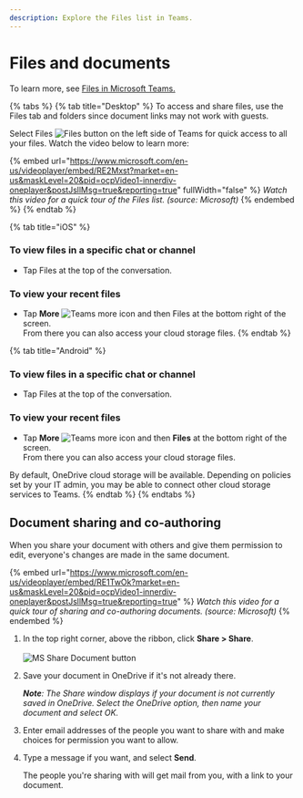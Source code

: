 ```yaml
---
description: Explore the Files list in Teams.
---
```


# Files and documents

To learn more, see [Files in Microsoft Teams.](https://support.microsoft.com/en-us/office/files-c593c78a-27c4-4661-a598-682baa30ca7e?ui=en-US\&rs=en-US\&ad=US)

{% tabs %}
{% tab title="Desktop" %}
To access and share files, use the Files tab and folders since document links may not work with guests.

Select Files ![Files button](https://support.content.office.net/en-us/media/cd548e57-56f2-46b6-a9a9-88a7fc7ae90c.png) on the left side of Teams for quick access to all your files. Watch the video below to learn more:

{% embed url="https://www.microsoft.com/en-us/videoplayer/embed/RE2Mxst?market=en-us&maskLevel=20&pid=ocpVideo1-innerdiv-oneplayer&postJsllMsg=true&reporting=true" fullWidth="false" %}
_Watch this video for a quick tour of the Files list. (source: Microsoft)_
{% endembed %}
{% endtab %}

{% tab title="iOS" %}
### To view files in a specific chat or channel <a href="#id0eddbbddd" id="id0eddbbddd"></a>

* Tap Files at the top of the conversation.

### To view your recent files <a href="#id0edbbbddd" id="id0edbbbddd"></a>

* Tap **More** ![Teams more icon](https://support.content.office.net/en-us/media/af1f543b-1ada-448a-8d33-75af60959bef.png)  and then Files at the bottom right of the screen.\
  From there you can also access your cloud storage files.
{% endtab %}

{% tab title="Android" %}
### To view files in a specific chat or channel  <a href="#id0eddbbbdd" id="id0eddbbbdd"></a>

* Tap Files at the top of the conversation.

### To view your recent files <a href="#id0edbbbbdd" id="id0edbbbbdd"></a>

* Tap **More** ![Teams more icon](https://support.content.office.net/en-us/media/af1f543b-1ada-448a-8d33-75af60959bef.png)  and then **Files** at the bottom right of the screen.\
  From there you can also access your cloud storage files.

By default, OneDrive cloud storage will be available. Depending on policies set by your IT admin, you may be able to connect other cloud storage services to Teams.
{% endtab %}
{% endtabs %}

## Document sharing and co-authoring <a href="#page-header" id="page-header"></a>

When you share your document with others and give them permission to edit, everyone's changes are made in the same document.

{% embed url="https://www.microsoft.com/en-us/videoplayer/embed/RE1TwOk?market=en-us&maskLevel=20&pid=ocpVideo1-innerdiv-oneplayer&postJsllMsg=true&reporting=true" %}
_Watch this video for a quick tour of sharing and co-authoring documents. (source: Microsoft)_
{% endembed %}

1. In the top right corner, above the ribbon, click **Share > Share**.﻿\
   \
   ![MS Share Document button](https://support.content.office.net/en-us/media/e96e0d2f-d26d-41bf-9ab7-d900d4aa6eed.png)
2.  Save your document in OneDrive if it's not already there.

    _**Note**: The Share window displays if your document is not currently saved in OneDrive. Select the OneDrive option, then name your document and select OK._
3. Enter email addresses of the people you want to share with and make choices for permission you want to allow.
4.  Type a message if you want, and select **Send**﻿.

    The people you're sharing with will get mail from you, with a link to your document.

